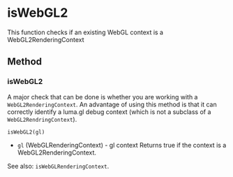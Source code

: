 # isWebGL2

This function checks if an existing WebGL context is a WebGL2RenderingContext

## Method

### isWebGL2

A major check that can be done is whether you are working with a `WebGL2RenderingContext`. An advantage of using this method is that it can correctly identify a luma.gl debug context (which is not a subclass of a `WebGL2RendringContext`).

`isWebGL2(gl)`

* `gl` (WebGLRenderingContext) - gl context
Returns true if the context is a WebGL2RenderingContext.

See also: `isWebGLRenderingContext`.

